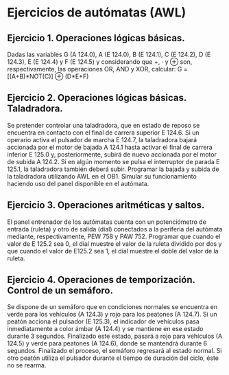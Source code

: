<h1>Ejercicios de autómatas (AWL)</h1>
<h2>Ejercicio 1. Operaciones lógicas básicas.</h2>
Dadas las variables G (A 124.0), A (E 124.0), B (E 124.1), C (E 124.2), D (E 124.3), E (E 124.4) y F
(E 124.5) y considerando que +, · y ⊕ son, respectivamente, las operaciones OR, AND y XOR,
calcular: G = [(A+B)*NOT(C)] ⊕ (D*E+F)
<h2>Ejercicio 2. Operaciones lógicas básicas. Taladradora.</h2>
Se pretender controlar una taladradora, que en estado de reposo se encuentra en contacto
con el final de carrera superior E 124.6. Si un operario activa el pulsador de marcha E 124.7, la
taladradora bajará accionada por el motor de bajada A 124.1 hasta activar el final de carrera
inferior E 125.0 y, posteriormente, subirá de nuevo accionada por el motor de subida A 124.2.
Si en algún momento se pulsa el interruptor de parada E 125.1, la taladradora también deberá
subir.
Programar la bajada y subida de la taladradora utilizando AWL en el OB1. Simular su
funcionamiento haciendo uso del panel disponible en el autómata.
<h2>Ejercicio 3. Operaciones aritméticas y saltos.</h2><em></em>
El panel entrenador de los autómatas cuenta con un potenciómetro de entrada (ruleta) y otro
de salida (dial) conectados a la periferia del autómata mediante, respectivamente, PEW 758 y
PAW 752.
Programar que cuando el valor de E 125.2 sea 0, el dial muestre el valor de la ruleta dividido
por dos y que cuando el valor de E125.2 sea 1, el dial muestre el doble del valor de la ruleta.
<h2>Ejercicio 4. Operaciones de temporización. Control de un semáforo.</h2>
Se dispone de un semáforo que en condiciones normales se encuentra en verde para los
vehículos (A 124.3) y rojo para los peatones (A 124.7).
Si un peatón acciona el pulsador (E 125.3), el indicador de vehículos pasa inmediatamente a
color ámbar (A 124.4) y se mantiene en ese estado durante 3 segundos. Finalizado este estado,
pasará a rojo para vehículos (A 124.5) y verde para peatones (A 124.6), donde se mantendrá
durante 6 segundos.
Finalizado el proceso, el semáforo regresará al estado normal. Si otro peatón utiliza el pulsador
durante el tiempo de duración del ciclo, éste no se rearma.
